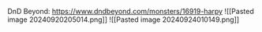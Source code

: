 DnD Beyond: https://www.dndbeyond.com/monsters/16919-harpy
![[Pasted image 20240920205014.png]]
![[Pasted image 20240924010149.png]]